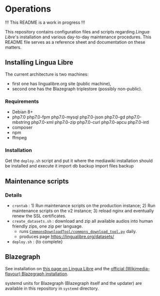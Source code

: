 # Operations

!!! This README is a work in progress !!!

This repository contains configuration files and scripts regarding *Lingua Libre*'s installation and various day-to-day maintenance procedures.
This README file serves as a reference sheet and documentation on these matters.

## Installing Lingua Libre

The current architecture is two machines:
* first one has lingualibre.org site (public machine),
* second one has the Blazegraph triplestore (possibly non-public).

### Requirements
- Debian 8+
- php7.0 php7.0-fpm php7.0-mysql php7.0-json php7.0-gd php7.0-mbstring php7.0-xml php7.0-zip php7.0-curl php7.0-apcu php7.0-intl
- composer
- npm
- ffmpeg

### Installation
Get the `deploy.sh` script and put it where the mediawiki installation should be installed and execute it
import db backup
import files backup

## Maintenance scripts

### Details
- `crontab` : 1) Run maintenance scripts on the production instance; 2) Run maintenance scripts on the v2 instance; 3) reload nginx and eventually renew the SSL certificates.
- `create_datasets.sh` : download and zip all available audios into human friendly zips, one zip per language.
  - runs [`CommonsDownloadTool/commons_download_tool.py`](https://github.com/lingua-libre/CommonsDownloadTool/blob/master/commons_download_tool.py) daily.
  - produces page https://lingualibre.org/datasets/
- `deploy.sh` : {to complete}

## Blazegraph

See installation on [this page on Lingua Libre](https://lingualibre.org/wiki/Help:Documentation_op%C3%A9rationelle_Mediawiki) and the [official (Wikimedia-flavour) Blazegraph installation](https://github.com/wikimedia/wikidata-query-rdf/blob/master/docs/getting-started.md).

systemd units for Blazegraph (Blazegraph itself and the updater) are available in this repository in `systemd` directory.
